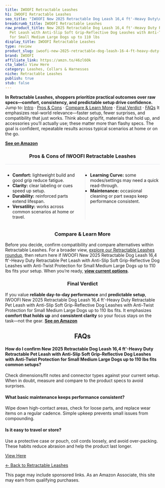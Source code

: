 ```yaml
---
title: IWOOFI Retractable Leashes
h1: IWOOFI Retractable Leashes
seo_title: "IWOOFI New 2025 Retractable Dog Leash 16,4 ft'-Heavy Duty\u2026"
breadcrumb_title: IWOOFI Retractable Leashes
raw_product_title: New 2025 Retractable Dog Leash 16,4 ft'-Heavy Duty Retractable
  Pet Leash with Anti-Slip Soft Grip-Reflective Dog Leashes with Anti-Twist Protection
  for Small Medium Large Dogs up to 110 lbs
display_title: IWOOFI Retractable Leashes
type: review
product_slug: iwoofi-new-2025-retractable-dog-leash-16-4-ft-heavy-duty-retractable-pe-47ad36b5
brand: IWOOFI
affiliate_link: https://amzn.to/46zl6Ok
cta_label: View Here
category: Leashes, Collars & Harnesses
niche: Retractable Leashes
publish: true
stub: false
---
```


<div id="intro" class="full-width"><p><strong>In Retractable Leashes, shoppers prioritize practical outcomes over raw specs&mdash;comfort, consistency, and predictable setup drive confidence.</strong> Jump to: <a href="#intro">Intro</a> · <a href="#pros-cons">Pros &amp; Cons</a> · <a href="#compare-more">Compare &amp; Learn More</a> · <a href="#verdict">Final Verdict</a> · <a href="#faqs">FAQs</a> It emphasizes real-world relevance&mdash;faster setup, fewer surprises, and compatibility that just works. Think about grip/fit, materials that hold up, and accessories you’ll actually use; these matter more than flashy specs. The goal is confident, repeatable results across typical scenarios at home or on the go.</p><p><a href="https://amzn.to/46zl6Ok" rel="nofollow sponsored noopener" target="_blank"><strong>See on Amazon</strong></a></p></div>
<h3 id="pros-cons" style="text-align:center;">Pros &amp; Cons of IWOOFI Retractable Leashes</h3>
<div class="pc-grid" style="display:grid;grid-template-columns:1fr 1fr;gap:16px;border-top:1px solid #e5e7eb;padding-top:12px;">
  <ul>
    <li><strong>Comfort:</strong> lightweight build and good grip reduce fatigue.</li>
    <li><strong>Clarity:</strong> clear labeling or cues speed up setup.</li>
    <li><strong>Durability:</strong> reinforced parts extend lifespan.</li>
    <li><strong>Versatility:</strong> works across common scenarios at home or travel.</li>
  </ul>
  <ul style="border-left:1px solid #e5e7eb;padding-left:16px;">
    <li><strong>Learning Curve:</strong> some modes/settings may need a quick read-through.</li>
    <li><strong>Maintenance:</strong> occasional cleaning or part swaps keep performance consistent.</li>
  </ul>
</div>


<h3 id="compare-more" style="text-align:center;">Compare &amp; Learn More</h3>
<p>Before you decide, confirm compatibility and compare alternatives within Retractable Leashes. For a broader view, <a href="#">explore our Retractable Leashes roundup</a>, then return here if IWOOFI New 2025 Retractable Dog Leash 16,4 ft'-Heavy Duty Retractable Pet Leash with Anti-Slip Soft Grip-Reflective Dog Leashes with Anti-Twist Protection for Small Medium Large Dogs up to 110 lbs fits your setup. When you’re ready, <a href="https://amzn.to/46zl6Ok" rel="nofollow sponsored noopener" target="_blank"><strong>view current options</strong></a>.</p>

<h3 id="verdict" style="text-align:center;">Final Verdict</h3>
<p>If you value <strong>reliable day-to-day performance</strong> and <strong>predictable setup</strong>, IWOOFI New 2025 Retractable Dog Leash 16,4 ft'-Heavy Duty Retractable Pet Leash with Anti-Slip Soft Grip-Reflective Dog Leashes with Anti-Twist Protection for Small Medium Large Dogs up to 110 lbs fits. It emphasizes <strong>comfort that holds up</strong> and <strong>consistent clarity</strong> so your focus stays on the task&mdash;not the gear. <a href="https://amzn.to/46zl6Ok" rel="nofollow sponsored noopener" target="_blank"><strong>See on Amazon</strong></a></p>

<h2 id="faqs" style="text-align:center;">FAQs</h2>
<h4><strong>How do I confirm New 2025 Retractable Dog Leash 16,4 ft'-Heavy Duty Retractable Pet Leash with Anti-Slip Soft Grip-Reflective Dog Leashes with Anti-Twist Protection for Small Medium Large Dogs up to 110 lbs fits common setups?</strong></h4>
<p>Check dimensions/fit notes and connector types against your current setup. When in doubt, measure and compare to the product specs to avoid surprises.</p>
<h4><strong>What basic maintenance keeps performance consistent?</strong></h4>
<p>Wipe down high-contact areas, check for loose parts, and replace wear items on a regular cadence. Simple upkeep prevents small issues from compounding.</p>
<h4><strong>Is it easy to travel or store?</strong></h4>
<p>Use a protective case or pouch, coil cords loosely, and avoid over-packing. These habits reduce abrasion and help the product last longer.</p>

<p><a class="btn" href="https://amzn.to/46zl6Ok" target="_blank" rel="nofollow sponsored noopener">View Here</a></p>
<p><a href="/roundups/leashes-collars-harnesses/retractable-leashes/">← Back to Retractable Leashes</a></p>
<aside class="disclosure">This page may include sponsored links. As an Amazon Associate, this site may earn from qualifying purchases.</aside>
